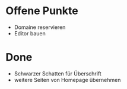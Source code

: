 # Offene Punkte
* Domaine reservieren
* Editor bauen

# Done
* Schwarzer Schatten für Überschrift
* weitere Seiten von Homepage übernehmen

